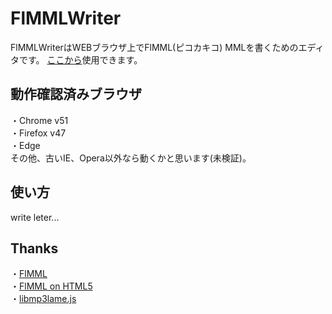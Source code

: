 # FlMMLWriter
FlMMLWriterはWEBブラウザ上でFlMML(ピコカキコ) MMLを書くためのエディタです。
[ここから](https://misosouP6250.github.io/FlMMLWriter)使用できます。  

## 動作確認済みブラウザ
・Chrome v51  
・Firefox v47  
・Edge  
その他、古いIE、Opera以外なら動くかと思います(未検証)。

## 使い方
write leter...  

## Thanks
・[FlMML](https://flmml.codeplex.com/)  
・[FlMML on HTML5](https://github.com/carborane3/FlMMLonHTML5)  
・[libmp3lame.js](https://github.com/kobigurk/libmp3lame-js)  
